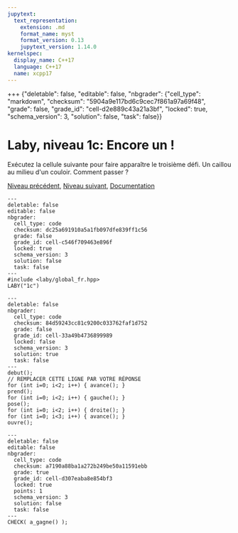 ```yaml
---
jupytext:
  text_representation:
    extension: .md
    format_name: myst
    format_version: 0.13
    jupytext_version: 1.14.0
kernelspec:
  display_name: C++17
  language: C++17
  name: xcpp17
---
```


+++ {"deletable": false, "editable": false, "nbgrader": {"cell_type": "markdown", "checksum": "5904a9e117bd6c9cec7f861a97a69f48", "grade": false, "grade_id": "cell-d2e889c43a21a3bf", "locked": true, "schema_version": 3, "solution": false, "task": false}}

# Laby, niveau 1c: Encore un !

Exécutez la cellule suivante pour faire apparaître le troisième défi.
Un caillou au milieu d'un couloir. Comment passer ?

[Niveau précédent](1b.md), <!--[Liste des niveaux](index.md#ListeDesNiveaux), !-->[Niveau suivant](2a.md), [Documentation](0b.md#Documentation)

```{code-cell}
---
deletable: false
editable: false
nbgrader:
  cell_type: code
  checksum: dc25a691910a5a1fb097dfe839ff1c56
  grade: false
  grade_id: cell-c546f709463e896f
  locked: true
  schema_version: 3
  solution: false
  task: false
---
#include <laby/global_fr.hpp>
LABY("1c")
```

```{code-cell}
---
deletable: false
nbgrader:
  cell_type: code
  checksum: 84d59243cc81c9200c033762faf1d752
  grade: false
  grade_id: cell-33a49b4736899989
  locked: false
  schema_version: 3
  solution: true
  task: false
---
debut();
// REMPLACER CETTE LIGNE PAR VOTRE RÉPONSE
for (int i=0; i<2; i++) { avance(); }
prend();
for (int i=0; i<2; i++) { gauche(); }
pose();
for (int i=0; i<2; i++) { droite(); }
for (int i=0; i<3; i++) { avance(); }
ouvre();
```

```{code-cell}
---
deletable: false
editable: false
nbgrader:
  cell_type: code
  checksum: a7190a88ba1a272b249be50a11591ebb
  grade: true
  grade_id: cell-d307eaba8e854bf3
  locked: true
  points: 1
  schema_version: 3
  solution: false
  task: false
---
CHECK( a_gagne() );
```

```{code-cell}

```
